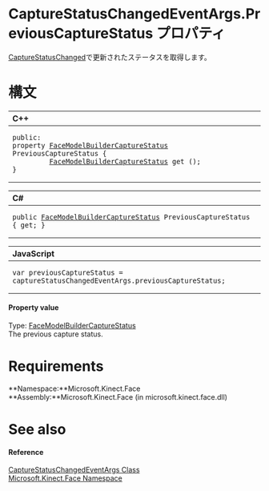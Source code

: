 CaptureStatusChangedEventArgs.PreviousCaptureStatus プロパティ  
============================================================  

[CaptureStatusChanged](../../FaceModelBuilder_Class/Events/CaptureStatusChanged_Event.md)で更新されたステータスを取得します。
<span id="syntaxSection"></span>

構文
======  

<table>
<colgroup>
<col width="100%" />
</colgroup>
<thead>
<tr class="header">
<th align="left">C++</th>
</tr>
</thead>
<tbody>
<tr class="odd">
<td align="left"><pre><code>public:  
property <a href="../../FaceModelBuilderCaptureS.md">FaceModelBuilderCaptureStatus</a> PreviousCaptureStatus {  
         <a href="../../FaceModelBuilderCaptureS.md">FaceModelBuilderCaptureStatus</a> get ();  
}</code></pre></td>
</tr>
</tbody>
</table>

<table>
<colgroup>
<col width="100%" />
</colgroup>
<thead>
<tr class="header">
<th align="left">C#</th>
</tr>
</thead>
<tbody>
<tr class="odd">
<td align="left"><pre><code>public <a href="../../FaceModelBuilderCaptureS.md">FaceModelBuilderCaptureStatus</a> PreviousCaptureStatus { get; }</code></pre></td>
</tr>
</tbody>
</table>

<table>
<colgroup>
<col width="100%" />
</colgroup>
<thead>
<tr class="header">
<th align="left">JavaScript</th>
</tr>
</thead>
<tbody>
<tr class="odd">
<td align="left"><pre><code>var previousCaptureStatus = captureStatusChangedEventArgs.previousCaptureStatus;</code></pre></td>
</tr>
</tbody>
</table>

<span id="ID4EV"></span>
#### Property value  

Type: [FaceModelBuilderCaptureStatus](../../FaceModelBuilderCaptureS.md)  
The previous capture status.  

<span id="requirements"></span>

Requirements  
============  

**Namespace:**Microsoft.Kinect.Face  
**Assembly:**Microsoft.Kinect.Face (in microsoft.kinect.face.dll)  

<span id="ID4EAB"></span>

See also  
========  

<span id="ID4ECB"></span>
#### Reference  

[CaptureStatusChangedEventArgs Class](../../CaptureStatusChangedEven.md)  
 [Microsoft.Kinect.Face Namespace](../../../Kinect.Face.md)  



<!--Please do not edit the data in the comment block below.-->
<!--
TOCTitle : PreviousCaptureStatus Property
RLTitle : CaptureStatusChangedEventArgs.PreviousCaptureStatus Property
KeywordK : PreviousCaptureStatus property
KeywordK : CaptureStatusChangedEventArgs.PreviousCaptureStatus property
KeywordF : Microsoft.Kinect.Face.CaptureStatusChangedEventArgs.PreviousCaptureStatus
KeywordF : CaptureStatusChangedEventArgs.PreviousCaptureStatus
KeywordF : PreviousCaptureStatus
KeywordF : Microsoft.Kinect.Face.CaptureStatusChangedEventArgs.PreviousCaptureStatus
KeywordA : P:Microsoft.Kinect.Face.CaptureStatusChangedEventArgs.PreviousCaptureStatus
AssetID : P:Microsoft.Kinect.Face.CaptureStatusChangedEventArgs.PreviousCaptureStatus
Locale : en-us
CommunityContent : 1
APIType : Managed
APILocation : microsoft.kinect.face.dll
APIName : Microsoft.Kinect.Face.CaptureStatusChangedEventArgs.PreviousCaptureStatus
TargetOS : Windows
TopicType : kbSyntax
DevLang : VB
DevLang : CSharp
DevLang : JavaScript
DevLang : C++
DocSet : K4Wv2
ProjType : K4Wv2Proj
Technology : Kinect for Windows
Product : Kinect for Windows SDK v2
productversion : 20
-->
